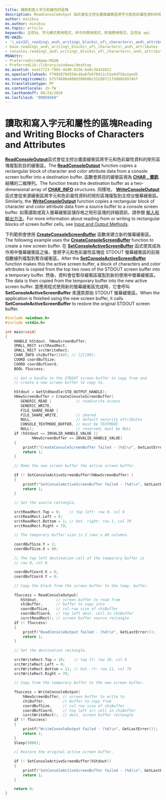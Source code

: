 ```yaml
---
title: 讀取和寫入字元和屬性的區塊
description: ReadConsoleOutput 函式會從主控台畫面緩衝區將字元和色彩屬性資料的矩形區塊複製到目的緩衝區。
author: miniksa
ms.author: miniksa
ms.topic: article
keywords: 主控台，字元模式應用程式，命令列應用程式，終端應用程式，主控台 api
MS-HAID:
- '\_win32\_reading\_and\_writing\_blocks\_of\_characters\_and\_attributes'
- base.reading\_and\_writing\_blocks\_of\_characters\_and\_attributes
- consoles.reading\_and\_writing\_blocks\_of\_characters\_and\_attributes
MSHAttr:
- PreferredSiteName:MSDN
- PreferredLib:/library/windows/desktop
ms.assetid: eaa57723-f003-4e90-8156-be8c3b42b912
ms.openlocfilehash: f7993979d358c46a6fb6f8411c52e8df50a1eed5
ms.sourcegitcommit: b75f4688e080d300b80c552d0711fdd86b9974bf
ms.translationtype: MT
ms.contentlocale: zh-TW
ms.lasthandoff: 08/24/2020
ms.locfileid: "89059450"
---
```

# <a name="reading-and-writing-blocks-of-characters-and-attributes"></a><span data-ttu-id="ad3d8-104">讀取和寫入字元和屬性的區塊</span><span class="sxs-lookup"><span data-stu-id="ad3d8-104">Reading and Writing Blocks of Characters and Attributes</span></span>


<span data-ttu-id="ad3d8-105">[**ReadConsoleOutput**](readconsoleoutput.md)函式會從主控台畫面緩衝區將字元和色彩屬性資料的矩形區塊複製到目的緩衝區。</span><span class="sxs-lookup"><span data-stu-id="ad3d8-105">The [**ReadConsoleOutput**](readconsoleoutput.md) function copies a rectangular block of character and color attribute data from a console screen buffer into a destination buffer.</span></span> <span data-ttu-id="ad3d8-106">函數會將目的緩衝區視為 [**CHAR \_ 資訊**](char-info-str.md) 結構的二維陣列。</span><span class="sxs-lookup"><span data-stu-id="ad3d8-106">The function treats the destination buffer as a two-dimensional array of [**CHAR\_INFO**](char-info-str.md) structures.</span></span> <span data-ttu-id="ad3d8-107">同樣地， [**WriteConsoleOutput**](writeconsoleoutput.md) 函式會從來源緩衝區將字元和色彩屬性資料的矩形區塊複製到主控台螢幕緩衝區。</span><span class="sxs-lookup"><span data-stu-id="ad3d8-107">Similarly, the [**WriteConsoleOutput**](writeconsoleoutput.md) function copies a rectangular block of character and color attribute data from a source buffer to a console screen buffer.</span></span> <span data-ttu-id="ad3d8-108">如需讀取或寫入螢幕緩衝區儲存格之矩形區塊的詳細資訊，請參閱 [輸入和輸出方法](input-and-output-methods.md)。</span><span class="sxs-lookup"><span data-stu-id="ad3d8-108">For more information about reading from or writing to rectangular blocks of screen buffer cells, see [Input and Output Methods](input-and-output-methods.md).</span></span>

<span data-ttu-id="ad3d8-109">下列範例會使用 [**CreateConsoleScreenBuffer**](createconsolescreenbuffer.md) 函數來建立新的螢幕緩衝區。</span><span class="sxs-lookup"><span data-stu-id="ad3d8-109">The following example uses the [**CreateConsoleScreenBuffer**](createconsolescreenbuffer.md) function to create a new screen buffer.</span></span> <span data-ttu-id="ad3d8-110">在 [**SetConsoleActiveScreenBuffer**](setconsoleactivescreenbuffer.md) 函式使其成為作用中螢幕緩衝區之後，會將字元和色彩屬性區塊從 STDOUT 螢幕緩衝區的前兩個數據列複製到暫存緩衝區。</span><span class="sxs-lookup"><span data-stu-id="ad3d8-110">After the [**SetConsoleActiveScreenBuffer**](setconsoleactivescreenbuffer.md) function makes this the active screen buffer, a block of characters and color attributes is copied from the top two rows of the STDOUT screen buffer into a temporary buffer.</span></span> <span data-ttu-id="ad3d8-111">然後，資料會從暫存緩衝區複製到新的使用中螢幕緩衝區。</span><span class="sxs-lookup"><span data-stu-id="ad3d8-111">The data is then copied from the temporary buffer into the new active screen buffer.</span></span> <span data-ttu-id="ad3d8-112">當應用程式使用新的螢幕緩衝區完成時，它會呼叫 **SetConsoleActiveScreenBuffer** 來還原原始 STDOUT 螢幕緩衝區。</span><span class="sxs-lookup"><span data-stu-id="ad3d8-112">When the application is finished using the new screen buffer, it calls **SetConsoleActiveScreenBuffer** to restore the original STDOUT screen buffer.</span></span>

```C
#include <windows.h> 
#include <stdio.h>
 
int main(void) 
{ 
    HANDLE hStdout, hNewScreenBuffer; 
    SMALL_RECT srctReadRect; 
    SMALL_RECT srctWriteRect; 
    CHAR_INFO chiBuffer[160]; // [2][80]; 
    COORD coordBufSize; 
    COORD coordBufCoord; 
    BOOL fSuccess; 
 
    // Get a handle to the STDOUT screen buffer to copy from and 
    // create a new screen buffer to copy to. 
 
    hStdout = GetStdHandle(STD_OUTPUT_HANDLE); 
    hNewScreenBuffer = CreateConsoleScreenBuffer( 
       GENERIC_READ |           // read/write access 
       GENERIC_WRITE, 
       FILE_SHARE_READ | 
       FILE_SHARE_WRITE,        // shared 
       NULL,                    // default security attributes 
       CONSOLE_TEXTMODE_BUFFER, // must be TEXTMODE 
       NULL);                   // reserved; must be NULL 
    if (hStdout == INVALID_HANDLE_VALUE || 
            hNewScreenBuffer == INVALID_HANDLE_VALUE) 
    {
        printf("CreateConsoleScreenBuffer failed - (%d)\n", GetLastError()); 
        return 1;
    }
 
    // Make the new screen buffer the active screen buffer. 
 
    if (! SetConsoleActiveScreenBuffer(hNewScreenBuffer) ) 
    {
        printf("SetConsoleActiveScreenBuffer failed - (%d)\n", GetLastError()); 
        return 1;
    }
 
    // Set the source rectangle. 
 
    srctReadRect.Top = 0;    // top left: row 0, col 0 
    srctReadRect.Left = 0; 
    srctReadRect.Bottom = 1; // bot. right: row 1, col 79 
    srctReadRect.Right = 79; 
 
    // The temporary buffer size is 2 rows x 80 columns. 
 
    coordBufSize.Y = 2; 
    coordBufSize.X = 80; 
 
    // The top left destination cell of the temporary buffer is 
    // row 0, col 0. 
 
    coordBufCoord.X = 0; 
    coordBufCoord.Y = 0; 
 
    // Copy the block from the screen buffer to the temp. buffer. 
 
    fSuccess = ReadConsoleOutput( 
       hStdout,        // screen buffer to read from 
       chiBuffer,      // buffer to copy into 
       coordBufSize,   // col-row size of chiBuffer 
       coordBufCoord,  // top left dest. cell in chiBuffer 
       &srctReadRect); // screen buffer source rectangle 
    if (! fSuccess) 
    {
        printf("ReadConsoleOutput failed - (%d)\n", GetLastError()); 
        return 1;
    }
 
    // Set the destination rectangle. 
 
    srctWriteRect.Top = 10;    // top lt: row 10, col 0 
    srctWriteRect.Left = 0; 
    srctWriteRect.Bottom = 11; // bot. rt: row 11, col 79 
    srctWriteRect.Right = 79; 
 
    // Copy from the temporary buffer to the new screen buffer. 
 
    fSuccess = WriteConsoleOutput( 
        hNewScreenBuffer, // screen buffer to write to 
        chiBuffer,        // buffer to copy from 
        coordBufSize,     // col-row size of chiBuffer 
        coordBufCoord,    // top left src cell in chiBuffer 
        &srctWriteRect);  // dest. screen buffer rectangle 
    if (! fSuccess) 
    {
        printf("WriteConsoleOutput failed - (%d)\n", GetLastError()); 
        return 1;
    }
    Sleep(5000); 
 
    // Restore the original active screen buffer. 
 
    if (! SetConsoleActiveScreenBuffer(hStdout)) 
    {
        printf("SetConsoleActiveScreenBuffer failed - (%d)\n", GetLastError()); 
        return 1;
    }

    return 0;
}
```

 

 




